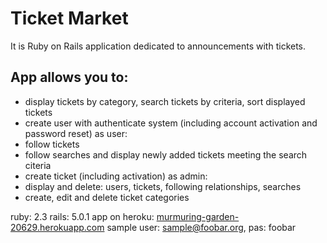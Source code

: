 # Ticket Market
It is Ruby on Rails application dedicated to announcements with tickets.
## App allows you to:
- display tickets by category, search tickets by criteria, sort displayed tickets
- create user with authenticate system (including account activation and password reset)
  as user:
- follow tickets
- follow searches and display newly added tickets meeting the search citeria
- create ticket (including activation)
  as admin:
- display and delete: users, tickets, following relationships, searches
- create, edit and delete ticket categories

ruby: 2.3
rails: 5.0.1
app on heroku: [murmuring-garden-20629.herokuapp.com](murmuring-garden-20629.herokuapp.com)
sample user: sample@foobar.org, pas: foobar